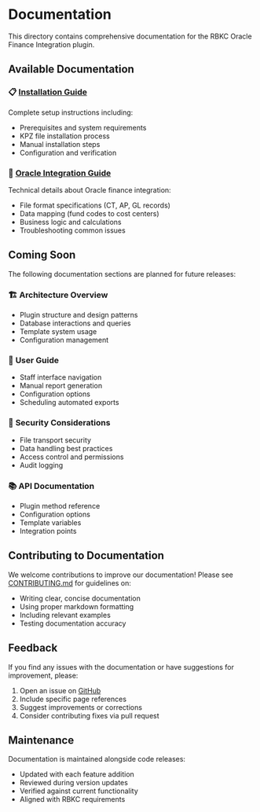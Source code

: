 # Documentation

This directory contains comprehensive documentation for the RBKC Oracle Finance Integration plugin.

## Available Documentation

### 📋 [Installation Guide](INSTALLATION.md)
Complete setup instructions including:
- Prerequisites and system requirements
- KPZ file installation process
- Manual installation steps
- Configuration and verification

### 🔧 [Oracle Integration Guide](ORACLE_INTEGRATION.md)
Technical details about Oracle finance integration:
- File format specifications (CT, AP, GL records)
- Data mapping (fund codes to cost centers)
- Business logic and calculations
- Troubleshooting common issues

## Coming Soon

The following documentation sections are planned for future releases:

### 🏗️ **Architecture Overview**
- Plugin structure and design patterns
- Database interactions and queries
- Template system usage
- Configuration management

### 👥 **User Guide**
- Staff interface navigation
- Manual report generation
- Configuration options
- Scheduling automated exports

### 🔐 **Security Considerations**
- File transport security
- Data handling best practices
- Access control and permissions
- Audit logging

### 📚 **API Documentation**
- Plugin method reference
- Configuration options
- Template variables
- Integration points

## Contributing to Documentation

We welcome contributions to improve our documentation! Please see [CONTRIBUTING.md](../CONTRIBUTING.md) for guidelines on:

- Writing clear, concise documentation
- Using proper markdown formatting
- Including relevant examples
- Testing documentation accuracy

## Feedback

If you find any issues with the documentation or have suggestions for improvement, please:

1. Open an issue on [GitHub](https://github.com/PTFS-Europe/koha-plugin-rbkc-oracle/issues)
2. Include specific page references
3. Suggest improvements or corrections
4. Consider contributing fixes via pull request

## Maintenance

Documentation is maintained alongside code releases:
- Updated with each feature addition
- Reviewed during version updates
- Verified against current functionality
- Aligned with RBKC requirements